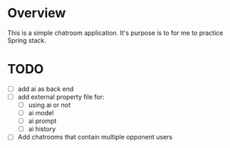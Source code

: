 # Overview
This is a simple chatroom application. It's purpose is to for me to practice Spring stack.

# TODO 
- [ ] add ai as back end
- [ ] add external property file for:
    - [ ] using ai or not
    - [ ] ai model
    - [ ] ai prompt
    - [ ] ai history
- [ ] Add chatrooms that contain multiple opponent users